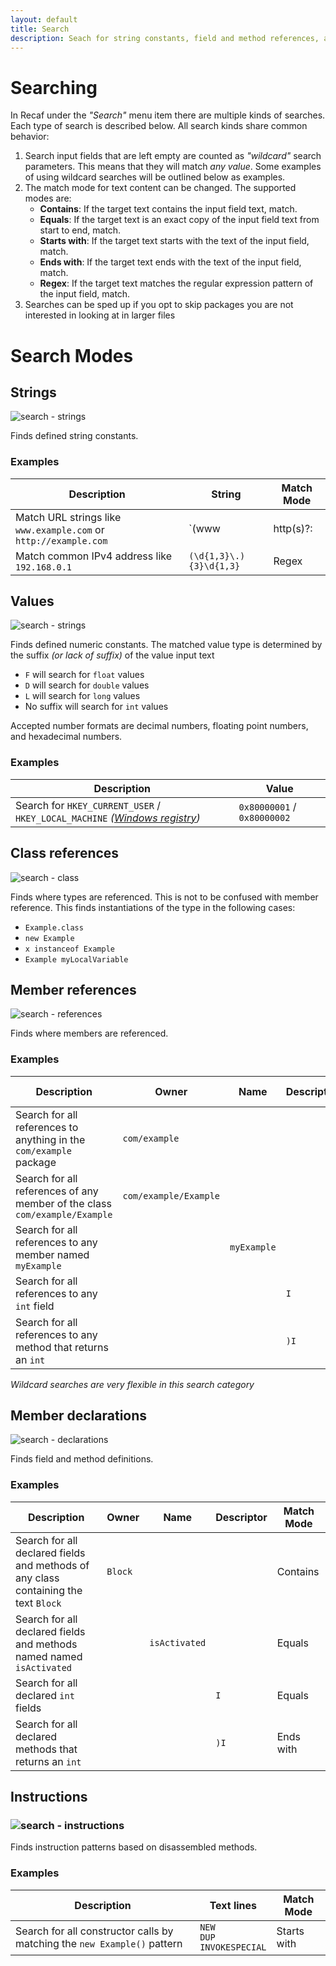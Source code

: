 ```yaml
---
layout: default
title: Search
description: Seach for string constants, field and method references, and more
---
```


# Searching

In Recaf under the _"Search"_ menu item there are multiple kinds of searches. Each type of search is described below. All search kinds share common behavior:

1. Search input fields that are left empty are counted as _"wildcard"_ search parameters. This means that they will match _any value_. Some examples of using wildcard searches will be outlined below as examples.
2. The match mode for text content can be changed. The supported modes are:
    - **Contains**: If the target text contains the input field text, match.
    - **Equals**:  If the target text is an exact copy of the input field text from start to end, match.
    - **Starts with**: If the target text starts with the text of the input field, match.
    - **Ends with**: If the target text ends with the text of the input field, match.
    - **Regex**: If the target text matches the regular expression pattern of the input field, match. 
3. Searches can be sped up if you opt to skip packages you are not interested in looking at in larger files

# Search Modes

## Strings

![search - strings](img/search-string.png?center)

Finds defined string constants.

### Examples

| Description                                                  | String                            | Match Mode |
| ------------------------------------------------------------ | --------------------------------- | ---------- |
| Match URL strings like `www.example.com` or `http://example.com` | `(www|http(s)?:|ftp:)+[^\s]+[\w]` | Regex      |
| Match common IPv4 address like `192.168.0.1`                 | `(\d{1,3}\.){3}\d{1,3}`           | Regex      |

## Values

![search - strings](img/search-value.png?center)

Finds defined numeric constants. The matched value type is determined by the suffix _(or lack of suffix)_ of the value input text

- `F` will search for `float` values
- `D` will search for `double` values
- `L` will search for `long` values
- No suffix will search for `int` values

Accepted number formats are decimal numbers, floating point numbers, and hexadecimal numbers.

### Examples

| Description                                                  | Value                       |
| ------------------------------------------------------------ | --------------------------- |
| Search for `HKEY_CURRENT_USER` / `HKEY_LOCAL_MACHINE` _([Windows registry](https://stackoverflow.com/questions/62289/read-write-to-windows-registry-using-java))_ | `0x80000001` / `0x80000002` |

## Class references

![search - class](img/search-class.png?center)

Finds where types are referenced. This is not to be confused with member reference. This finds instantiations of the type in the following cases:

- `Example.class`
- `new Example` 
- `x instanceof Example`
- `Example myLocalVariable`

## Member references

![search - references](img/search-member-reference.png?center)

Finds where members are referenced. 

### Examples

| Description                                                  | Owner                 | Name        | Descriptor | Match Mode  |
| ------------------------------------------------------------ | --------------------- | ----------- | ---------- | ----------- |
| Search for all references to anything in the `com/example` package | `com/example`         |             |            | Starts with |
| Search for all references of any member of the class `com/example/Example` | `com/example/Example` |             |            | Equals      |
| Search for all references to any member named `myExample`    |                       | `myExample` |            | Equals      |
| Search for all references to any `int` field                 |                       |             | `I`        | Equals      |
| Search for all references to any method that returns an `int` |                       |             | `)I`       | Ends with   |

*Wildcard searches are very flexible in this search category*

## Member declarations

![search - declarations](img/search-member-declaration.png?center)

Finds field and method definitions.

### Examples

| Description                                                  | Owner   | Name          | Descriptor | Match Mode |
| ------------------------------------------------------------ | ------- | ------------- | ---------- | ---------- |
| Search for all declared fields and methods of any class containing the text `Block` | `Block` |               |            | Contains   |
| Search for all declared fields and methods named named `isActivated` |         | `isActivated` |            | Equals     |
| Search for all declared `int` fields                         |         |               | `I`        | Equals     |
| Search for all declared methods that returns an `int`        |         |               | `)I`       | Ends with  |

## Instructions

### ![search - instructions](img/search-instructions.png?center)

Finds instruction patterns based on disassembled methods.

### Examples

| Description                                                  | Text lines                            | Match Mode  |
| ------------------------------------------------------------ | ------------------------------------- | ----------- |
| Search for all constructor calls by matching the `new Example()` pattern | `NEW`<br />`DUP`<br />`INVOKESPECIAL` | Starts with |
